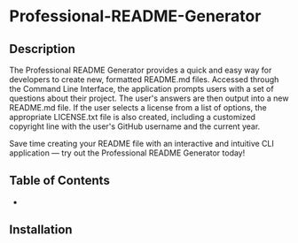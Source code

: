 # Professional-README-Generator

## Description

The Professional README Generator provides a quick and easy way for developers to create new, formatted README.md files. Accessed through the Command Line Interface, the application prompts users with a set of questions about their project. The user's answers are then output into a new README.md file. If the user selects a license from a list of options, the appropriate LICENSE.txt file is also created, including a customized copyright line with the user's GitHub username and the current year.

Save time creating your README file with an interactive and intuitive CLI application — try out the Professional README Generator today!

## Table of Contents

- []()

## Installation

